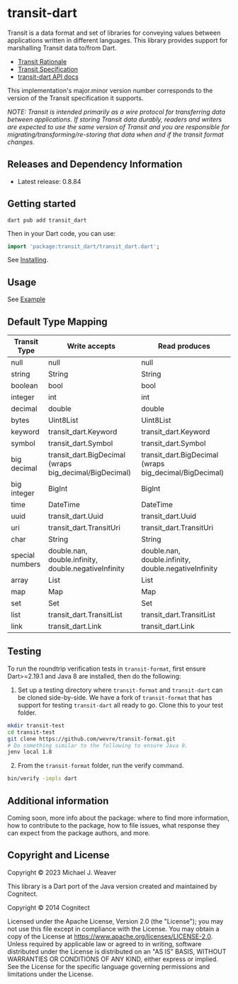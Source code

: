 # transit-dart

Transit is a data format and set of libraries for conveying values between
applications written in different languages. This library provides support for
marshalling Transit data to/from Dart.

* [Transit Rationale](https://blog.cognitect.com/blog/2014/7/22/transit)
* [Transit Specification](https://github.com/cognitect/transit-format)
* [transit-dart API docs](https://pub.dev/documentation/transit_dart/latest/)

This implementation's major.minor version number corresponds to the version of
the Transit specification it supports.

_NOTE: Transit is intended primarily as a wire protocol for transferring data
between applications. If storing Transit data durably, readers and writers are
expected to use the same version of Transit and you are responsible for
migrating/transforming/re-storing that data when and if the transit format
changes._

## Releases and Dependency Information

* Latest release: 0.8.84 <!--TRANSIT_DART_VERSION-->

## Getting started

```
dart pub add transit_dart
```

Then in your Dart code, you can use:

```dart
import 'package:transit_dart/transit_dart.dart';
```

See [Installing](https://pub.dev/packages/transit_dart/install).

## Usage

See [Example](https://pub.dev/packages/transit_dart/example)

## Default Type Mapping

|Transit Type   |Write accepts           |Read produces           |
|------         |------                  |------                  |
|null           |null                    |null                    |
|string         |String                  |String                  |
|boolean        |bool                    |bool                    |
|integer        |int                     |int                     |
|decimal        |double                  |double                  |
|bytes          |Uint8List               |Uint8List               |
|keyword        |transit_dart.Keyword    |transit_dart.Keyword    |
|symbol         |transit_dart.Symbol     |transit_dart.Symbol     |
|big decimal    |transit_dart.BigDecimal (wraps big_decimal/BigDecimal)|transit_dart.BigDecimal (wraps big_decimal/BigDecimal)|
|big integer    |BigInt                  |BigInt                  |
|time           |DateTime                |DateTime                |
|uuid           |transit_dart.Uuid       |transit_dart.Uuid       |
|uri            |transit_dart.TransitUri |transit_dart.TransitUri |
|char           |String                  |String                  |
|special numbers|double.nan, double.infinity, double.negativeInfinity|double.nan, double.infinity, double.negativeInfinity|
|array          |List                    |List                    |
|map            |Map                     |Map                     |
|set            |Set                     |Set                     |
|list           |transit_dart.TransitList|transit_dart.TransitList|
|link           |transit_dart.Link       |transit_dart.Link       |

## Testing

To run the roundtrip verification tests in `transit-format`, first ensure
Dart>=2.19.1 and Java 8 are installed, then do the following:

1. Set up a testing directory where `transit-format` and `transit-dart` can be
   cloned side-by-side. We have a fork of `transit-format` that has support for
   testing `transit-dart` all ready to go. Clone this to your test folder.

```sh
mkdir transit-test
cd transit-test
git clone https://github.com/wevre/transit-format.git
# Do something similar to the following to ensure Java 8.
jenv local 1.8
```

2. From the `transit-format` folder, run the verify command.

```sh
bin/verify -impls dart
```

## Additional information

Coming soon, more info about the package: where to find more information, how to
contribute to the package, how to file issues, what response they can expect
from the package authors, and more.

## Copyright and License

Copyright © 2023 Michael J. Weaver

This library is a Dart port of the Java version created and maintained by
Cognitect.

Copyright © 2014 Cognitect

Licensed under the Apache License, Version 2.0 (the "License"); you may not use
this file except in compliance with the License. You may obtain a copy of the
License at https://www.apache.org/licenses/LICENSE-2.0. Unless required by
applicable law or agreed to in writing, software distributed under the License
is distributed on an "AS IS" BASIS, WITHOUT WARRANTIES OR CONDITIONS OF ANY
KIND, either express or implied. See the License for the specific language
governing permissions and limitations under the License.
